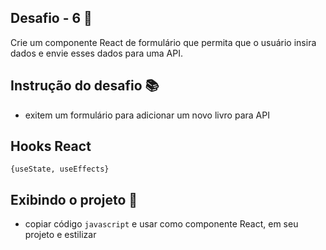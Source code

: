 ## Desafio - 6 🏁

Crie um componente React de formulário que permita que o usuário insira dados e envie esses dados para uma API.

## Instrução do desafio 📚

- exitem um formulário para adicionar um novo livro para API

## Hooks React

`{useState, useEffects}`

## Exibindo o projeto 🎥

- copiar código `javascript` e usar como componente React, em seu projeto e estilizar
